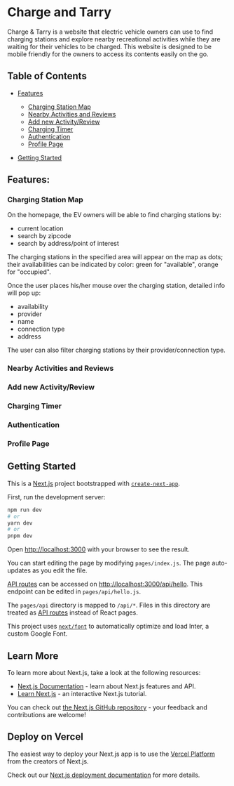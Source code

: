 # Charge and Tarry

Charge & Tarry is a website that electric vehicle owners can use to find charging stations and explore nearby recreational activities while they are waiting for their vehicles to be charged. This website is designed to be mobile friendly for the owners to access its contents easily on the go.

## Table of Contents
* [Features](https://github.com/rpp2207-bug-busters-official/boc/blob/main/README.md#features)
   * [Charging Station Map](https://github.com/rpp2207-bug-busters-official/boc/blob/main/README.md#charging-station-map)
   * [Nearby Activities and Reviews](https://github.com/rpp2207-bug-busters-official/boc/blob/main/README.md#nearby-activities-and-reviews)
   * [Add new Activity/Review](https://github.com/rpp2207-bug-busters-official/boc/blob/main/README.md#add-new-activityreview)
   * [Charging Timer](https://github.com/rpp2207-bug-busters-official/boc/blob/main/README.md#charging-timer)
   * [Authentication](https://github.com/rpp2207-bug-busters-official/boc/blob/main/README.md#authentication)
   * [Profile Page](https://github.com/rpp2207-bug-busters-official/boc/blob/main/README.md#profile-page) 
	 
* [Getting Started](https://github.com/rpp2207-bug-busters-official/boc/blob/main/README.md#getting-started)

## Features:

### Charging Station Map
On the homepage, the EV owners will be able to find charging stations by:
* current location
* search by zipcode
* search by address/point of interest

The charging stations in the specified area will appear on the map as dots; their availabilities can be indicated by color: green for "available", orange for "occupied".

Once the user places his/her mouse over the charging station, detailed info will pop up:
* availability
* provider
* name
* connection type
* address

The user can also filter charging stations by their provider/connection type.


### Nearby Activities and Reviews
### Add new Activity/Review 
### Charging Timer
### Authentication
### Profile Page 
 


## Getting Started

This is a [Next.js](https://nextjs.org/) project bootstrapped with [`create-next-app`](https://github.com/vercel/next.js/tree/canary/packages/create-next-app).


First, run the development server:

```bash
npm run dev
# or
yarn dev
# or
pnpm dev
```

Open [http://localhost:3000](http://localhost:3000) with your browser to see the result.

You can start editing the page by modifying `pages/index.js`. The page auto-updates as you edit the file.

[API routes](https://nextjs.org/docs/api-routes/introduction) can be accessed on [http://localhost:3000/api/hello](http://localhost:3000/api/hello). This endpoint can be edited in `pages/api/hello.js`.

The `pages/api` directory is mapped to `/api/*`. Files in this directory are treated as [API routes](https://nextjs.org/docs/api-routes/introduction) instead of React pages.

This project uses [`next/font`](https://nextjs.org/docs/basic-features/font-optimization) to automatically optimize and load Inter, a custom Google Font.

## Learn More

To learn more about Next.js, take a look at the following resources:

- [Next.js Documentation](https://nextjs.org/docs) - learn about Next.js features and API.
- [Learn Next.js](https://nextjs.org/learn) - an interactive Next.js tutorial.

You can check out [the Next.js GitHub repository](https://github.com/vercel/next.js/) - your feedback and contributions are welcome!

## Deploy on Vercel

The easiest way to deploy your Next.js app is to use the [Vercel Platform](https://vercel.com/new?utm_medium=default-template&filter=next.js&utm_source=create-next-app&utm_campaign=create-next-app-readme) from the creators of Next.js.

Check out our [Next.js deployment documentation](https://nextjs.org/docs/deployment) for more details.
